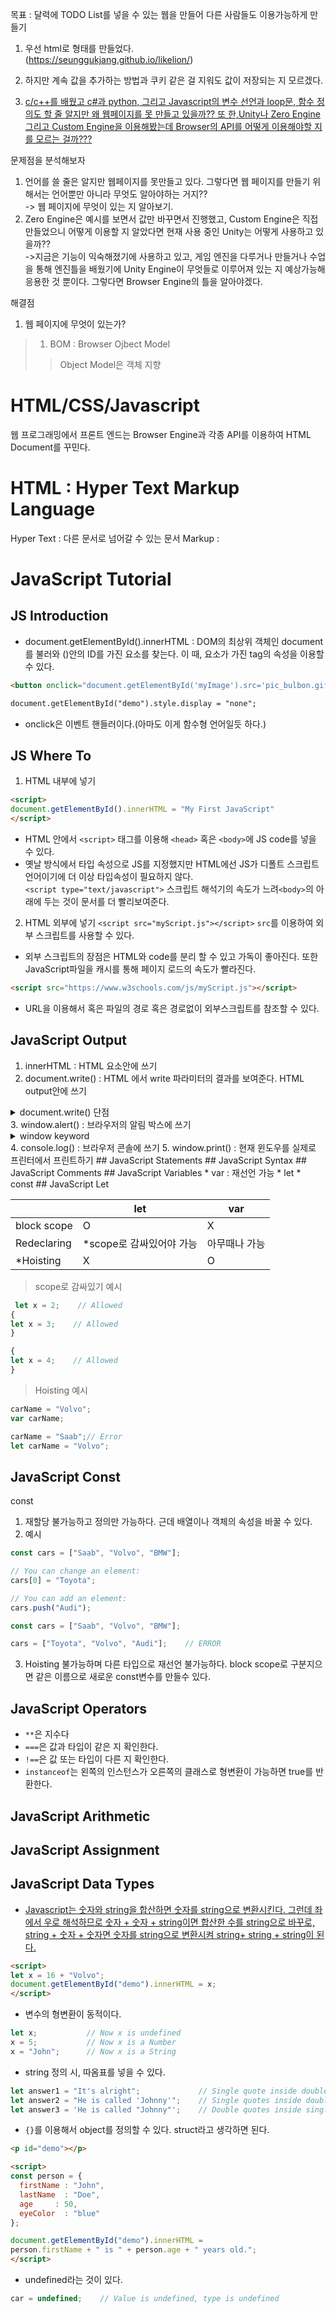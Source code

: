 목표 : 달력에 TODO List를 넣을 수 있는 웹을 만들어 다른 사람들도 이용가능하게 만들기

1. 우선 html로 형태를 만들었다.</br>
(https://seunggukjang.github.io/likelion/)

2. 하지만 계속 값을 추가하는 방법과 쿠키 같은 걸 지워도 값이 저장되는 지 모르겠다.

3. <u>c/c++를 배웠고 c#과 python, 그리고 Javascript의 변수 선언과 loop문, 함수 정의도 할 줄 알지만 왜 웹페이지를 못 만들고 있을까?? 또 한,Unity나 Zero Engine 그리고 Custom Engine을 이용해봤는데 Browser의 API를 어떻게 이용해야할 지를 모르는 걸까???</u>

문제점을 분석해보자
1. 언어를 쓸 줄은 알지만 웹페이지를 못만들고 있다. 그렇다면 웹 페이지를 만들기 위해서는 언어뿐만 아니라 무엇도 알아야하는 거지??<br>
-> 웹 페이지에 무엇이 있는 지 알아보기.
2. Zero Engine은 예시를 보면서 값만 바꾸면서 진행했고, Custom Engine은 직접 만들었으니 어떻게 이용할 지 알았다면 현재 사용 중인 Unity는 어떻게 사용하고 있을까??<br>
->지금은 기능이 익숙해졌기에 사용하고 있고, 게임 엔진을 다루거나 만들거나 수업을 통해 엔진틀을 배웠기에 Unity Engine이 무엇들로 이루어져 있는 지 예상가능해 응용한 것 뿐이다. 그렇다면 Browser Engine의 틀을 알아야겠다.



해결점
1. 웹 페이지에 무엇이 있는가?
> 1. BOM : Browser Ojbect Model
> > Object Model은 객체 지향


# HTML/CSS/Javascript
 웹 프로그래밍에서 프론트 엔드는 Browser Engine과 각종 API를 이용하여 HTML Document를 꾸민다. 
# HTML : Hyper Text Markup Language
 Hyper Text : 다른 문서로 넘어갈 수 있는 문서
 Markup :  
 
 # JavaScript Tutorial
## JS Introduction

 * document.getElementById().innerHTML : DOM의 최상위 객체인 document를 불러와 ()안의 ID를 가진 요소를 찾는다.
 이 때, 요소가 가진 tag의 속성을 이용할 수 있다.
```html
<button onclick="document.getElementById('myImage').src='pic_bulbon.gif'">Turn on the light</button>

document.getElementById("demo").style.display = "none";
```
* onclick은 이벤트 핸들러이다.(아마도 이게 함수형 언어일듯 하다.)

## JS Where To
1. HTML 내부에 넣기
```html
<script>
document.getElementById().innerHTML = "My First JavaScript"
</script>
```
* HTML 안에서 ```<script>``` 태그를 이용해 ```<head>``` 혹은 ```<body>```에  JS code를 넣을 수 있다.
* 옛날 방식에서 타입 속성으로 JS를 지정했지만 HTML에선 JS가 디폴트 스크립트 언어이기에 더 이상 타입속성이 필요하지 않다.<br>
```<script type="text/javascript">```
스크립트 해석기의 속도가 느려```<body>```의 아래에 두는 것이 문서를 더 빨리보여준다.
2. HTML 외부에 넣기
```<script src="myScript.js"></script>```
```src```를 이용하여 외부 스크립트를 사용할 수 있다.
* 외부 스크립트의 장점은 HTML와 code를 분리 할 수 있고 가독이 좋아진다. 또한 JavaScript파일을 캐시를 통해 페이지 로드의 속도가 빨라진다.
```html
<script src="https://www.w3schools.com/js/myScript.js"></script>
```
* URL을 이용해서 혹은 파일의 경로 혹은 경로없이 외부스크립트를 참조할 수 있다.
## JavaScript Output
1. innerHTML : HTML 요소안에 쓰기 
2. document.write() : HTML 에서 write 파라미터의 결과를 보여준다. 
HTML output안에 쓰기
<details><summary>document.write() 단점
</summary>
 HTML 문서가 로드가 완료되고 document.wirte()를 호출하면 모든 로드된 HTML 데이터가  덮어 쓰여진다. 따라서 디버그 용도로 쓰여진다.
</details>
3. window.alert() : 브라우저의 알림 박스에 쓰기
<details>
<summary>window keyword
</summary>
window는 global 범위 객체다. 즉, 모든 변수, 속성 과 매소드는 디폴트로 윈도우 객체에 속해 있기에 윈도우 키워드는 생략이 가능하다.

```html
<script>
alert(5 + 6);
</script>
```
</details>
4. console.log() : 브라우저 콘솔에 쓰기
5. window.print() : 현재 윈도우를 실제로 프린터에서 프린트하기
## JavaScript Statements
## JavaScript Syntax
## JavaScript Comments
## JavaScript Variables
 * var : 재선언 가능
 * let
 * const
## JavaScript Let


| | let | var |
| --- | --- | --- |
| block scope | O | X |
| Redeclaring | *scope로 감싸있어야 가능 | 아무때나 가능 |
| *Hoisting | X | O |
>  scope로 감싸있기 예시 
```js
 let x = 2;    // Allowed
{
let x = 3;    // Allowed
}

{
let x = 4;    // Allowed
}
```
> Hoisting 예시
```js
carName = "Volvo";
var carName;
```
```js
carName = "Saab";// Error
let carName = "Volvo";
```
## JavaScript Const
const  
1. 재할당 불가능하고 정의만 가능하다.
근데 배열이나 객체의 속성을 바꿀 수 있다.
2. 예시
```js
const cars = ["Saab", "Volvo", "BMW"];

// You can change an element:
cars[0] = "Toyota";

// You can add an element:
cars.push("Audi");
```
```js
const cars = ["Saab", "Volvo", "BMW"];

cars = ["Toyota", "Volvo", "Audi"];    // ERROR
```
3. Hoisting 불가능하며 다른 타입으로 재선언 불가능하다. block scope로 구분지으면 같은 이름으로 새로운 const변수를 만들수 있다.

## JavaScript Operators
 * `**`은 지수다
 * `===`은 값과 타입이 같은 지 확인한다.
 * `!==`은 값 또는 타입이 다른 지 확인한다.
 * `instanceof`는 왼쪽의 인스턴스가 오른쪽의 클래스로 형변환이 가능하면 true를 반환한다.
## JavaScript Arithmetic
## JavaScript Assignment
## JavaScript Data Types
 * [Javascript는 숫자와 string을 합산하면 숫자를 string으로 변환시킨다. 그런데 좌에서 우로 해석하므로 숫자 + 숫자 + string이면 합산한 수를 string으로 바꾸로, string + 숫자 + 숫자면 숫자를 string으로 변환시켜 string+ string + string이 된다.](https://www.w3schools.com/js/tryit.asp?filename=tryjs_datatypes_addstring)
```html
<script>
let x = 16 + "Volvo";
document.getElementById("demo").innerHTML = x;
</script>
```
 * 변수의 형변환이 동적이다.
```js
let x;           // Now x is undefined
x = 5;           // Now x is a Number
x = "John";      // Now x is a String
```
 * string 정의 시, 따옴표를 넣을 수 있다.
```js
let answer1 = "It's alright";             // Single quote inside double quotes
let answer2 = "He is called 'Johnny'";    // Single quotes inside double quotes
let answer3 = 'He is called "Johnny"';    // Double quotes inside single quotes
```
 * `{}`를 이용해서 object를 정의할 수 있다. struct라고 생각하면 된다.
```html
<p id="demo"></p>

<script>
const person = {
  firstName : "John",
  lastName  : "Doe",
  age     : 50,
  eyeColor  : "blue"
};

document.getElementById("demo").innerHTML =
person.firstName + " is " + person.age + " years old.";
</script>
```
* undefined라는 것이 있다.
```js
car = undefined;    // Value is undefined, type is undefined
```
